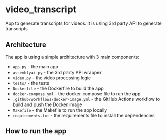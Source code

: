 # video_transcript

App to generate transcripts for videos.
It is using 3rd party API to generate transcripts.

## Architecture

The app is using a simple architecture with 3 main components:

- `app.py` - the main app
- `assemblyai.py` - the 3rd party API wrapper
- `video.py` - the video processing logic
- `tests/` - the tests
- `Dockerfile` - the Dockerfile to build the app
- `docker-compose.yml` - the docker-compose file to run the app
- `.github/workflows/docker-image.yml` - the GitHub Actions workflow to build and push the Docker image
- `Makefile` - the Makefile to run the app locally
- `requirements.txt` - the requirements file to install the dependencies

## How to run the app
